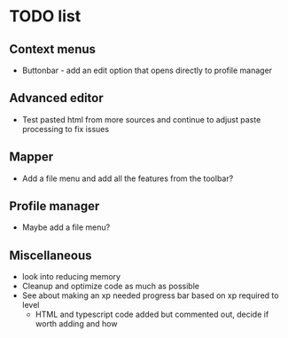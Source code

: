 # TODO list
## Context menus 
- Buttonbar - add an edit option that opens directly to profile manager
## Advanced editor
- Test pasted html from more sources and continue to adjust paste processing to fix issues
## Mapper 
- Add a file menu and add all the features from the toolbar?
## Profile manager
- Maybe add a file menu?
## Miscellaneous
- look into reducing memory
- Cleanup and optimize code as much as possible
- See about making an xp needed progress bar based on xp required to level
  - HTML and typescript code added but commented out, decide if worth adding and how
